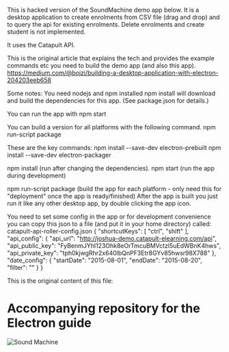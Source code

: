 
This is hacked version of the SoundMachine demo app below.
It is a desktop application to create enrolments from CSV file (drag and drop) and to query the api for existing enrolments.
Delete enrolments and create student is not implemented.

It uses the Catapult API.

This is the original article that explains the tech and provides the example commands etc you need to build the demo app (and also this app).
https://medium.com/@bojzi/building-a-desktop-application-with-electron-204203eeb658

Some notes:
You need nodejs and npm installed
 npm install will download and build the dependencies for this app. (See package.json for details.)

You can run the app with 
 npm start

You can build a version for all platforms with the following command.
 npm run-script package


These are the key commands:
 npm install --save-dev electron-prebuilt
 npm install --save-dev electron-packager

 npm install (run after changing the dependencies).
 npm start   (run the app during development) 

 npm run-script package (build the app for each platform - only need this for "deployment" once the app is ready/finished)
  After the app is built you just run it like any other desktop app, by double clicking the app icon.


You need to set some config in the app or for development convenience you can copy this json 
to a file (and put it in your home directory) called: catapult-api-roller-config.json
{
  "shortcutKeys": [
    "ctrl",
    "shift"
  ],
  "api_config": {
    "api_url": "http://joshua-demo.catapult-elearning.com/api",
    "api_public_key": "FyBenmJYhl123Ohk8eOrTmcuBMVctzl5uEdWBnK4hws",
    "api_private_key": "tph0kjwgRhr2x640lbQnPF3Etr8GYv85hwsr98X788"
  },
  "date_config": {
    "startDate": "2015-08-01",
    "endDate": "2015-08-20",
    "filter": ""
  }
}

This is the original content of this file:
# Accompanying repository for the Electron guide
![Sound Machine](https://rawgithub.com/bojzi/sound-machine/master/sketch/sound-machine.png)
